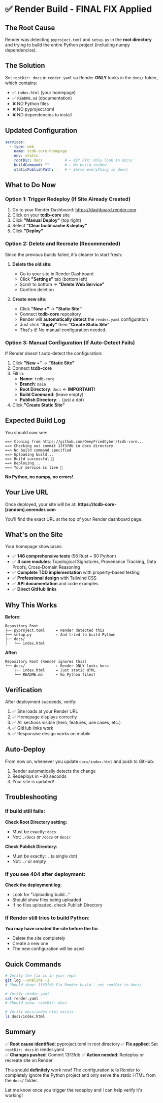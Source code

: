# ✅ Render Build - FINAL FIX Applied

## The Root Cause

Render was detecting `pyproject.toml` and `setup.py` in the **root directory** and trying to build the entire Python project (including numpy dependencies).

## The Solution

Set `rootDir: docs` in `render.yaml` so Render **ONLY** looks in the `docs/` folder, which contains:
- ✅ `index.html` (your homepage)
- ✅ `README.md` (documentation)
- ❌ NO Python files
- ❌ NO pyproject.toml
- ❌ NO dependencies to install

## Updated Configuration

```yaml
services:
  - type: web
    name: tcdb-core-homepage
    env: static
    rootDir: docs          # ← KEY FIX: Only look in docs/
    buildCommand: ""       # ← No build needed
    staticPublishPath: .   # ← Serve everything in docs/
```

## What to Do Now

### Option 1: Trigger Redeploy (If Site Already Created)

1. Go to your Render Dashboard: https://dashboard.render.com
2. Click on your **tcdb-core** site
3. Click **"Manual Deploy"** (top right)
4. Select **"Clear build cache & deploy"**
5. Click **"Deploy"**

### Option 2: Delete and Recreate (Recommended)

Since the previous builds failed, it's cleaner to start fresh:

1. **Delete the old site:**
   - Go to your site in Render Dashboard
   - Click **"Settings"** tab (bottom left)
   - Scroll to bottom → **"Delete Web Service"**
   - Confirm deletion

2. **Create new site:**
   - Click **"New +"** → **"Static Site"**
   - Connect **tcdb-core** repository
   - Render will **automatically detect** the `render.yaml` configuration
   - Just click **"Apply"** then **"Create Static Site"**
   - That's it! No manual configuration needed.

### Option 3: Manual Configuration (If Auto-Detect Fails)

If Render doesn't auto-detect the configuration:

1. Click **"New +"** → **"Static Site"**
2. Connect **tcdb-core**
3. Fill in:
   - **Name**: `tcdb-core`
   - **Branch**: `main`
   - **Root Directory**: `docs` ← **IMPORTANT!**
   - **Build Command**: (leave empty)
   - **Publish Directory**: `.` (just a dot)
4. Click **"Create Static Site"**

## Expected Build Log

You should now see:

```
==> Cloning from https://github.com/DeepFriedCyber/tcdb-core...
==> Checking out commit 13f3fdb in docs directory
==> No build command specified
==> Uploading build...
==> Build successful 🎉
==> Deploying...
==> Your service is live 🎉
```

**No Python, no numpy, no errors!**

## Your Live URL

Once deployed, your site will be at:
**https://tcdb-core-[random].onrender.com**

You'll find the exact URL at the top of your Render dashboard page.

## What's on the Site

Your homepage showcases:
- ✅ **146 comprehensive tests** (56 Rust + 90 Python)
- ✅ **4 core modules**: Topological Signatures, Provenance Tracking, Data Proofs, Cross-Domain Reasoning
- ✅ **Complete TDD implementation** with property-based testing
- ✅ **Professional design** with Tailwind CSS
- ✅ **API documentation** and code examples
- ✅ **Direct GitHub links**

## Why This Works

**Before:**
```
Repository Root
├── pyproject.toml     ← Render detected this
├── setup.py           ← And tried to build Python
├── docs/
│   └── index.html
```

**After:**
```
Repository Root (Render ignores this)
└── docs/              ← Render ONLY looks here
    ├── index.html     ← Just static HTML
    └── README.md      ← No Python files!
```

## Verification

After deployment succeeds, verify:

1. ✅ Site loads at your Render URL
2. ✅ Homepage displays correctly
3. ✅ All sections visible (hero, features, use cases, etc.)
4. ✅ GitHub links work
5. ✅ Responsive design works on mobile

## Auto-Deploy

From now on, whenever you update `docs/index.html` and push to GitHub:
1. Render automatically detects the change
2. Redeploys in ~30 seconds
3. Your site is updated!

## Troubleshooting

### If build still fails:

**Check Root Directory setting:**
- Must be exactly: `docs`
- Not: `./docs` or `/docs` or `docs/`

**Check Publish Directory:**
- Must be exactly: `.` (a single dot)
- Not: `./` or empty

### If you see 404 after deployment:

**Check the deployment log:**
- Look for "Uploading build..."
- Should show files being uploaded
- If no files uploaded, check Publish Directory

### If Render still tries to build Python:

**You may have created the site before the fix:**
- Delete the site completely
- Create a new one
- The new configuration will be used

## Quick Commands

```bash
# Verify the fix is in your repo
git log --oneline -1
# Should show: 13f3fdb Fix Render build - set rootDir to docs/

# Verify render.yaml
cat render.yaml
# Should show: rootDir: docs

# Verify docs/index.html exists
ls docs/index.html
```

## Summary

✅ **Root cause identified**: pyproject.toml in root directory
✅ **Fix applied**: Set `rootDir: docs` in render.yaml  
✅ **Changes pushed**: Commit 13f3fdb
✅ **Action needed**: Redeploy or recreate site on Render

This should **definitely** work now! The configuration tells Render to completely ignore the Python project and only serve the static HTML from the `docs/` folder.

Let me know once you trigger the redeploy and I can help verify it's working!

